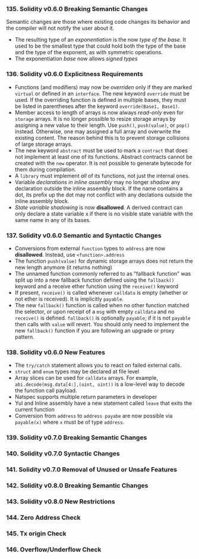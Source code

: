 ### 135. Solidity v0.6.0 Breaking Semantic Changes

Semantic changes are those where existing code changes its behavior and the compiler will not notify the user about it.
- The resulting type of an *exponentiation* is the now *type of the base*. It used to be the smallest type that could hold both the type of the base and the type of the exponent, as with symmetric operations.
- The exponentiation *base* now allows *signed types*

### 136. Solidity v0.6.0 Explicitness Requirements

- Functions (and modifiers) may now be *overriden* only if they are marked `virtual` or defined in an `interface`. The new keyword `override` must be used. If the overriding function is defined in multiple bases, they must be listed in parentheses after the keyword `override(Base1, Base1)`.
- Member access to length of arrays is now always *read-only* even for `storage` arrays. It is no longer possible to resize storage arrays by assigning a new value to their length. Use `push()`, `push(value)`, or `pop()` instead. Otherwise, one may assigned a full array and overwrite the existing content. The reason behind this is to prevent storage collisions of large storage arrays.
- The new keyword `abstract` must be used to mark a `contract` that does not implement at least one of its functions. Abstract contracts cannot be created with the `new` operator. It is not possible to generate bytecode for them during compilation.
- A `library` must implement *all* of its functions, not just the internal ones.
- Variable *declarations in inline assembly* may no longer *shadow* any declaration outside the inline assembly block. If the name contains a dot, its prefix up the dot may not conflict with any declations outside the inline assembly block.
- *State variable shadowing* is now **disallowed**. A derived contract can only declare a state variable x if there is no visible state variable with the same name in any of its bases.

### 137. Solidity v0.6.0 Semantic and Syntactic Changes

- Conversions from external `function` types to `address` are now **disallowed**. Instead, use `<function>.address`
- The function `push(value)` for dynamic storage arrays does not return the new length anymore (it returns nothing)
- The unnamed function commonly referred to as "fallback function" was split up into a new fallback function defined using the `fallback()` keyword and a receive ether function using the `receive()` keyword
- If present, `receive()` is called whenever `calldata` is empty (whether or not ether is received). It is implicitly `payable`.
- The new `fallback()` function is called when no other function matched the selector, or upon receipt of a `msg` with empty `calldata` and no `receive()` is defined. `fallback()` is optionally `payable`; if it is not `payable` then calls with `value` will revert. You should only need to implement the new `fallback()` function if you are following an upgrade or proxy pattern.

### 138. Solidity v0.6.0 New Features

- The `try/catch` statement allows you to react on failed external calls.
- `struct` and `enum` types may be declared at file level
- Array slices can be used for `calldata` arrays. For example, `abi.decode(msg.data[4:],(uint, uint))` is a low-level way to decode the function call payload.
- Natspec supports multiple return parameters in developer
- Yul and Inline assembly have a new statement called `leave` that exits the current function
- Conversion from `address` to `address payabe` are now possible via `payable(x)` where `x` must be of type `address`.

### 139. Solidity v0.7.0 Breaking Semantic Changes

### 140. Solidity v0.7.0 Syntactic Changes

### 141. Solidity v0.7.0 Removal of Unused or Unsafe Features

### 142. Solidity v0.8.0 Breaking Semantic Changes

### 143. Solidity v0.8.0 New Restrictions

### 144. Zero Address Check

### 145. Tx origin Check

### 146. Overflow/Underflow Check
